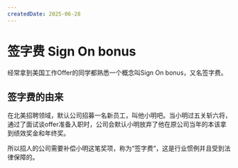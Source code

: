 ```yaml
---
createdDate: 2025-06-28
---
```


# 签字费 Sign On bonus

经常拿到美国工作Offer的同学都熟悉一个概念叫Sign On bonus，又名签字费。

## 签字费的由来

在北美招聘领域，默认公司招募一名新员工，叫他小明吧。当小明过五关斩六将，通过了面试谈offer准备入职时，公司会默认小明放弃了他在原公司当年的本该拿到绩效奖金和年终奖。

所以招人的公司需要补偿小明这笔奖项，称为“签字费”，这是行业惯例并且受到法律保障的。



